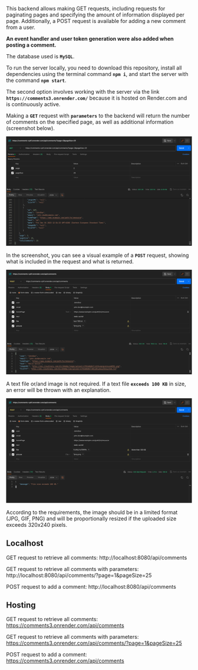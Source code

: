 This backend allows making GET requests, including requests for paginating pages and specifying the amount of information displayed per page. Additionally, a POST request is available for adding a new comment from a user.

**An event handler and user token generation were also added when posting a comment.**

The database used is **`MySQL`**.

To run the server locally, you need to download this repository, install all dependencies using the terminal command **`npm i`**, and start the server with the command **`npm start`**.

The second option involves working with the server via the link **`https://comments3.onrender.com/`** because it is hosted on Render.com and is continuously active.

Making a **`GET`** request with **`parameters`** to the backend will return the number of comments on the specified page, as well as additional information (screenshot below).

![parameters](./assets/parametrs.png)

In the screenshot, you can see a visual example of a **`POST`** request, showing what is included in the request and what is returned.

![POST comments](./assets/post.png)

A text file or/and image is not required.
If a text file **`exceeds 100 KB`** in size, an error will be thrown with an explanation.

![file exceeds 100 KB in size](./assets/100txt.png)

According to the requirements, the image should be in a limited format (JPG, GIF, PNG) and will be proportionally resized if the uploaded size exceeds 320x240 pixels.

## Localhost

GET request to retrieve all comments:
http://localhost:8080/api/comments

GET request to retrieve all comments with parameters:
http://localhost:8080/api/comments/?page=1&pageSize=25

POST request to add a comment:
http://localhost:8080/api/comments

## Hosting

GET request to retrieve all comments:
https://comments3.onrender.com/api/comments

GET request to retrieve all comments with parameters:
https://comments3.onrender.com/api/comments/?page=1&pageSize=25

POST request to add a comment:
https://comments3.onrender.com/api/comments
